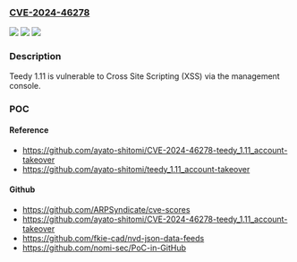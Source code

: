 ### [CVE-2024-46278](https://cve.mitre.org/cgi-bin/cvename.cgi?name=CVE-2024-46278)
![](https://img.shields.io/static/v1?label=Product&message=n%2Fa&color=blue)
![](https://img.shields.io/static/v1?label=Version&message=n%2Fa&color=blue)
![](https://img.shields.io/static/v1?label=Vulnerability&message=n%2Fa&color=brighgreen)

### Description

Teedy 1.11 is vulnerable to Cross Site Scripting (XSS) via the management console.

### POC

#### Reference
- https://github.com/ayato-shitomi/CVE-2024-46278-teedy_1.11_account-takeover
- https://github.com/ayato-shitomi/teedy_1.11_account-takeover

#### Github
- https://github.com/ARPSyndicate/cve-scores
- https://github.com/ayato-shitomi/CVE-2024-46278-teedy_1.11_account-takeover
- https://github.com/fkie-cad/nvd-json-data-feeds
- https://github.com/nomi-sec/PoC-in-GitHub


